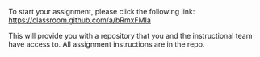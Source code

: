 To start your assignment, please click the following link: https://classroom.github.com/a/bRmxFMIa

This will provide you with a repository that you and the instructional team have access to. All assignment instructions are in the repo. 
